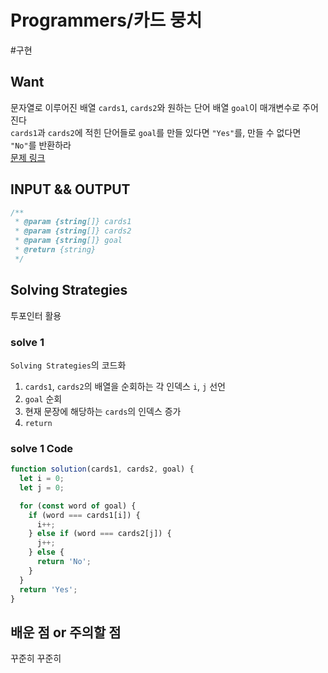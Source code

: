# Programmers/카드 뭉치

#구현

## Want

문자열로 이루어진 배열 `cards1`, `cards2`와 원하는 단어 배열 `goal`이 매개변수로 주어진다  
`cards1`과 `cards2`에 적힌 단어들로 `goal`를 만들 있다면 `"Yes"`를, 만들 수 없다면 `"No"`를 반환하라  
[문제 링크](https://school.programmers.co.kr/learn/courses/30/lessons/159994)

## INPUT && OUTPUT

```js
/**
 * @param {string[]} cards1
 * @param {string[]} cards2
 * @param {string[]} goal
 * @return {string}
 */
```

## Solving Strategies

투포인터 활용

### solve 1

`Solving Strategies`의 코드화

1. `cards1`, `cards2`의 배열을 순회하는 각 인덱스 `i`, `j` 선언
2. `goal` 순회
3. 현재 문장에 해당하는 `cards`의 인덱스 증가
4. `return`

### solve 1 Code

```js
function solution(cards1, cards2, goal) {
  let i = 0;
  let j = 0;

  for (const word of goal) {
    if (word === cards1[i]) {
      i++;
    } else if (word === cards2[j]) {
      j++;
    } else {
      return 'No';
    }
  }
  return 'Yes';
}
```

## 배운 점 or 주의할 점

꾸준히 꾸준히
